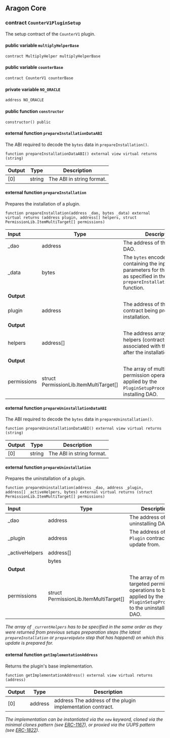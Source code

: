 ## Aragon Core

###  contract `CounterV1PluginSetup`

The setup contract of the `CounterV1` plugin.

#### public variable `multiplyHelperBase`

```solidity
contract MultiplyHelper multiplyHelperBase 
```

#### public variable `counterBase`

```solidity
contract CounterV1 counterBase 
```

#### private variable `NO_ORACLE`

```solidity
address NO_ORACLE 
```

#### public function `constructor`

```solidity
constructor() public 
```

#### external function `prepareInstallationDataABI`

The ABI required to decode the `bytes` data in `prepareInstallation()`.

```solidity
function prepareInstallationDataABI() external view virtual returns (string) 
```

| Output | Type | Description |
| ------ | ---- | ----------- |
| [0] | string | The ABI in string format. |

#### external function `prepareInstallation`

Prepares the installation of a plugin.

```solidity
function prepareInstallation(address _dao, bytes _data) external virtual returns (address plugin, address[] helpers, struct PermissionLib.ItemMultiTarget[] permissions) 
```

| Input | Type | Description |
|:----- | ---- | ----------- |
| _dao | address | The address of the installing DAO. |
| _data | bytes | The `bytes` encoded data containing the input parameters for the installation as specified in the `prepareInstallationDataABI()` function. |
| **Output** | |
| plugin | address | The address of the `Plugin` contract being prepared for installation. |
| **Output** | |
| helpers | address[] | The address array of all helpers (contracts or EOAs) associated with the plugin after the installation. |
| **Output** | |
| permissions | struct PermissionLib.ItemMultiTarget[] | The array of multi-targeted permission operations to be applied by the `PluginSetupProcessor` to the installing DAO. |

#### external function `prepareUninstallationDataABI`

The ABI required to decode the `bytes` data in `prepareUninstallation()`.

```solidity
function prepareUninstallationDataABI() external view virtual returns (string) 
```

| Output | Type | Description |
| ------ | ---- | ----------- |
| [0] | string | The ABI in string format. |

#### external function `prepareUninstallation`

Prepares the uninstallation of a plugin.

```solidity
function prepareUninstallation(address _dao, address _plugin, address[] _activeHelpers, bytes) external virtual returns (struct PermissionLib.ItemMultiTarget[] permissions) 
```

| Input | Type | Description |
|:----- | ---- | ----------- |
| _dao | address | The address of the uninstalling DAO. |
| _plugin | address | The address of the `Plugin` contract to update from. |
| _activeHelpers | address[] |  |
|  | bytes |  |
| **Output** | |
| permissions | struct PermissionLib.ItemMultiTarget[] | The array of multi-targeted permission operations to be applied by the `PluginSetupProcessor` to the uninstalling DAO. |

*The array of `_currentHelpers` has to be specified in the same order as they were returned from previous setups preparation steps (the latest `prepareInstallation` or `prepareUpdate` step that has happend) on which this update is prepared for.*

#### external function `getImplementationAddress`

Returns the plugin's base implementation.

```solidity
function getImplementationAddress() external view virtual returns (address) 
```

| Output | Type | Description |
| ------ | ---- | ----------- |
| [0] | address | address The address of the plugin implementation contract. |

*The implementation can be instantiated via the `new` keyword, cloned via the minimal clones pattern (see [ERC-1167](https://eips.ethereum.org/EIPS/eip-1167)), or proxied via the UUPS pattern (see [ERC-1822](https://eips.ethereum.org/EIPS/eip-1822)).*

